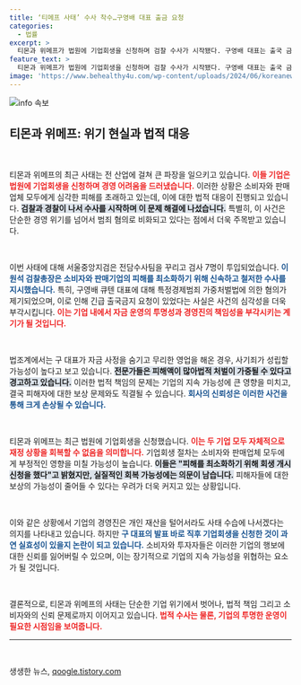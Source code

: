 ```yaml
---
title: ‘티메프 사태’ 수사 착수…구영배 대표 출금 요청
categories:
  - 법률
excerpt: >
  티몬과 위메프가 법원에 기업회생을 신청하며 검찰 수사가 시작됐다. 구영배 대표는 출국 금지 조치, 소비자 피해 우려가 커지고 있다. 과연 회생의 길은 열릴까?
feature_text: >
  티몬과 위메프가 법원에 기업회생을 신청하며 검찰 수사가 시작됐다. 구영배 대표는 출국 금지 조치, 소비자 피해 우려가 커지고 있다. 과연 회생의 길은 열릴까?
image: 'https://www.behealthy4u.com/wp-content/uploads/2024/06/koreanews.jpg'
---
```


<p><img src="https://www.behealthy4u.com/wp-content/uploads/2024/06/koreanews.jpg" alt="info 속보" /></p>

<h2 data-ke-size="size26">티몬과 위메프: 위기 현실과 법적 대응</h2>

<p data-ke-size="size16">&nbsp;</p>

<p>티몬과 위메프의 최근 사태는 전 산업에 걸쳐 큰 파장을 일으키고 있습니다. <b><span style="color: #ee2323;">이들 기업은 법원에 기업회생을 신청하며 경영 어려움을 드러냈습니다.</span></b> 이러한 상황은 소비자와 판매업체 모두에게 심각한 피해를 초래하고 있는데, 이에 대한 법적 대응이 진행되고 있습니다. <b><span style="background-color: #21538527;">검찰과 경찰이 나서 수사를 시작하며 이 문제 해결에 나섰습니다.</span></b> 특별히, 이 사건은 단순한 경영 위기를 넘어서 범죄 혐의로 비화되고 있다는 점에서 더욱 주목받고 있습니다.</p>

<p data-ke-size="size16">&nbsp;</p>

<p>이번 사태에 대해 서울중앙지검은 전담수사팀을 꾸리고 검사 7명이 투입되었습니다. <b><span style="color: #1a5490;">이원석 검찰총장은 소비자와 판매기업의 피해를 최소화하기 위해 신속하고 철저한 수사를 지시했습니다.</span></b> 특히, 구영배 큐텐 대표에 대해 특정경제범죄 가중처벌법에 의한 혐의가 제기되었으며, 이로 인해 긴급 출국금지 요청이 있었다는 사실은 사건의 심각성을 더욱 부각시킵니다. <b><span style="color: #ee2323;">이는 기업 내에서 자금 운영의 투명성과 경영진의 책임성을 부각시키는 계기가 될 것입니다.</span></b></p>

<p data-ke-size="size16">&nbsp;</p>

<p>법조계에서는 구 대표가 자금 사정을 숨기고 무리한 영업을 해온 경우, 사기죄가 성립할 가능성이 높다고 보고 있습니다. <b><span style="background-color: #21538527;">전문가들은 피해액이 많아법적 처벌이 가중될 수 있다고 경고하고 있습니다.</span></b> 이러한 법적 책임의 문제는 기업의 지속 가능성에 큰 영향을 미치고, 결국 피해자에 대한 보상 문제와도 직결될 수 있습니다. <b><span style="color: #1a5490;">회사의 신뢰성은 이러한 사건을 통해 크게 손상될 수 있습니다.</span></b></p>

<p data-ke-size="size16">&nbsp;</p>

<p>티몬과 위메프는 최근 법원에 기업회생을 신청했습니다. <b><span style="color: #ee2323;">이는 두 기업 모두 자체적으로 재정 상황을 회복할 수 없음을 의미합니다.</span></b> 기업회생 절차는 소비자와 판매업체 모두에게 부정적인 영향을 미칠 가능성이 높습니다. <b><span style="background-color: #21538527;">이들은 "피해를 최소화하기 위해 회생 개시 신청을 했다"고 밝혔지만, 실질적인 회복 가능성에는 의문이 남습니다.</span></b> 피해자들에 대한 보상의 가능성이 줄어들 수 있다는 우려가 더욱 커지고 있는 상황입니다.</p>

<p data-ke-size="size16">&nbsp;</p>

<p>이와 같은 상황에서 기업의 경영진은 개인 재산을 털어서라도 사태 수습에 나서겠다는 의지를 나타내고 있습니다. 하지만 <b><span style="color: #1a5490;">구 대표의 발표 바로 직후 기업회생을 신청한 것이 과연 실효성이 있을지 논란이 되고 있습니다.</span></b> 소비자와 투자자들은 이러한 기업의 행보에 대한 신뢰를 잃어버릴 수 있으며, 이는 장기적으로 기업의 지속 가능성을 위협하는 요소가 될 것입니다. </p>

<p data-ke-size="size16">&nbsp;</p>

<p>결론적으로, 티몬과 위메프의 사태는 단순한 기업 위기에서 벗어나, 법적 책임 그리고 소비자와의 신뢰 문제로까지 이어지고 있습니다. <b><span style="color: #ee2323;">법적 수사는 물론, 기업의 투명한 운영이 필요한 시점임을 보여줍니다.</span></b> </p>

<hr/>

<p data-ke-size="size16">&nbsp;</p>
생생한 뉴스, <a href="https://qoogle.tistory.com" rel="dofollow">qoogle.tistory.com</a>


